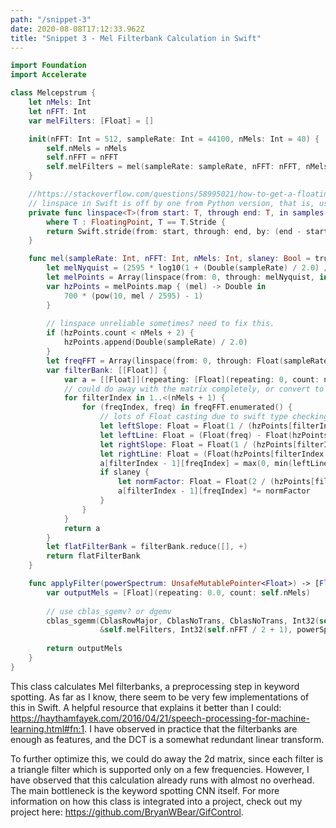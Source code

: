 ```yaml
---
path: "/snippet-3"
date: 2020-08-08T17:12:33.962Z
title: "Snippet 3 - Mel Filterbank Calculation in Swift"
---
```


```Swift
import Foundation
import Accelerate

class Melcepstrum {
    let nMels: Int
    let nFFT: Int
    var melFilters: [Float] = []

    init(nFFT: Int = 512, sampleRate: Int = 44100, nMels: Int = 40) {
        self.nMels = nMels
        self.nFFT = nFFT
        self.melFilters = mel(sampleRate: sampleRate, nFFT: nFFT, nMels: nMels)
    }

    //https://stackoverflow.com/questions/58995021/how-to-get-a-floating-point-number-interval-of-fixed-length-and-bounds-in-swift
    // linspace in Swift is off by one from Python version, that is, use python_in - 1 for 3rd parameter.
    private func linspace<T>(from start: T, through end: T, in samples: Int) -> StrideThrough<T>
        where T : FloatingPoint, T == T.Stride {
        return Swift.stride(from: start, through: end, by: (end - start) / T(samples))
    }

    func mel(sampleRate: Int, nFFT: Int, nMels: Int, slaney: Bool = true) -> [Float] {
        let melNyquist = (2595 * log10(1 + (Double(sampleRate) / 2.0) / 700))
        let melPoints = Array(linspace(from: 0, through: melNyquist, in: nMels + 1))
        var hzPoints = melPoints.map { (mel) -> Double in
            700 * (pow(10, mel / 2595) - 1)
        }
        
        // linspace unreliable sometimes? need to fix this.
        if (hzPoints.count < nMels + 2) {
            hzPoints.append(Double(sampleRate) / 2.0)
        }
        let freqFFT = Array(linspace(from: 0, through: Float(sampleRate / 2), in: nFFT / 2))
        var filterBank: [[Float]] {
            var a = [[Float]](repeating: [Float](repeating: 0, count: nFFT / 2 + 1), count: nMels)
            // could do away with the matrix completely, or convert to sparse format.
            for filterIndex in 1..<(nMels + 1) {
                for (freqIndex, freq) in freqFFT.enumerated() {
                    // lots of Float casting due to swift type checking.
                    let leftSlope: Float = Float(1 / (hzPoints[filterIndex] - hzPoints[filterIndex - 1]))
                    let leftLine: Float = (Float(freq) - Float(hzPoints[filterIndex - 1])) * leftSlope
                    let rightSlope: Float = Float(1 / (hzPoints[filterIndex + 1] - hzPoints[filterIndex]))
                    let rightLine: Float = (Float(hzPoints[filterIndex + 1]) - Float(freq)) * rightSlope
                    a[filterIndex - 1][freqIndex] = max(0, min(leftLine, rightLine))
                    if slaney {
                        let normFactor: Float = Float(2 / (hzPoints[filterIndex + 1] - hzPoints[filterIndex - 1]))
                        a[filterIndex - 1][freqIndex] *= normFactor
                    }
                }
            }
            return a
        }
        let flatFilterBank = filterBank.reduce([], +)
        return flatFilterBank
    }

    func applyFilter(powerSpectrum: UnsafeMutablePointer<Float>) -> [Float] {
        var outputMels = [Float](repeating: 0.0, count: self.nMels)
        
        // use cblas_sgemv? or dgemv
        cblas_sgemm(CblasRowMajor, CblasNoTrans, CblasNoTrans, Int32(self.nMels), 1, Int32(self.nFFT / 2 + 1), 1.0,
                    &self.melFilters, Int32(self.nFFT / 2 + 1), powerSpectrum, 1, 0.0, &outputMels, 1)
                
        return outputMels
    }
}
```

This class calculates Mel filterbanks, a preprocessing step in keyword spotting. As far as I know, there seem to be very few implementations of this in Swift. A helpful resource that explains it better than I could: https://haythamfayek.com/2016/04/21/speech-processing-for-machine-learning.html#fn:1. I have observed in practice that the filterbanks are enough as features, and the DCT is a somewhat redundant linear transform.

To further optimize this, we could do away the 2d matrix, since each filter is a triangle filter which is supported only on a few frequencies. However, I have observed that this calculation already runs with almost no overhead. The main bottleneck is the keyword spotting CNN itself. For more information on how this class is integrated into a project, check out my project here: https://github.com/BryanWBear/GifControl.

